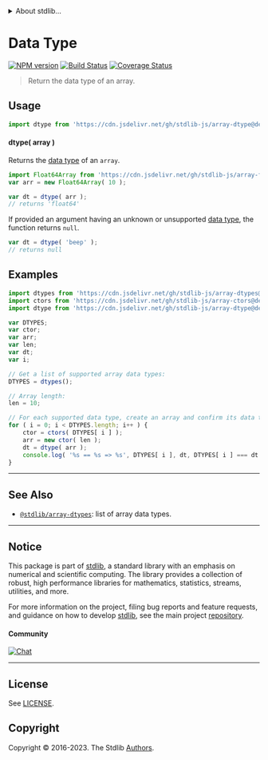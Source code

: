 <!--

@license Apache-2.0

Copyright (c) 2018 The Stdlib Authors.

Licensed under the Apache License, Version 2.0 (the "License");
you may not use this file except in compliance with the License.
You may obtain a copy of the License at

   http://www.apache.org/licenses/LICENSE-2.0

Unless required by applicable law or agreed to in writing, software
distributed under the License is distributed on an "AS IS" BASIS,
WITHOUT WARRANTIES OR CONDITIONS OF ANY KIND, either express or implied.
See the License for the specific language governing permissions and
limitations under the License.

-->


<details>
  <summary>
    About stdlib...
  </summary>
  <p>We believe in a future in which the web is a preferred environment for numerical computation. To help realize this future, we've built stdlib. stdlib is a standard library, with an emphasis on numerical and scientific computation, written in JavaScript (and C) for execution in browsers and in Node.js.</p>
  <p>The library is fully decomposable, being architected in such a way that you can swap out and mix and match APIs and functionality to cater to your exact preferences and use cases.</p>
  <p>When you use stdlib, you can be absolutely certain that you are using the most thorough, rigorous, well-written, studied, documented, tested, measured, and high-quality code out there.</p>
  <p>To join us in bringing numerical computing to the web, get started by checking us out on <a href="https://github.com/stdlib-js/stdlib">GitHub</a>, and please consider <a href="https://opencollective.com/stdlib">financially supporting stdlib</a>. We greatly appreciate your continued support!</p>
</details>

# Data Type

[![NPM version][npm-image]][npm-url] [![Build Status][test-image]][test-url] [![Coverage Status][coverage-image]][coverage-url] <!-- [![dependencies][dependencies-image]][dependencies-url] -->

> Return the data type of an array.

<!-- Section to include introductory text. Make sure to keep an empty line after the intro `section` element and another before the `/section` close. -->

<section class="intro">

</section>

<!-- /.intro -->

<!-- Package usage documentation. -->



<section class="usage">

## Usage

```javascript
import dtype from 'https://cdn.jsdelivr.net/gh/stdlib-js/array-dtype@deno/mod.js';
```

#### dtype( array )

Returns the [data type][@stdlib/array/dtypes] of an `array`.

```javascript
import Float64Array from 'https://cdn.jsdelivr.net/gh/stdlib-js/array-float64@deno/mod.js';
var arr = new Float64Array( 10 );

var dt = dtype( arr );
// returns 'float64'
```

If provided an argument having an unknown or unsupported [data type][@stdlib/array/dtypes], the function returns `null`.

```javascript
var dt = dtype( 'beep' );
// returns null
```

</section>

<!-- /.usage -->

<!-- Package usage notes. Make sure to keep an empty line after the `section` element and another before the `/section` close. -->

<section class="notes">

</section>

<!-- /.notes -->

<!-- Package usage examples. -->

<section class="examples">

## Examples

<!-- eslint-disable stdlib/new-cap-error -->

<!-- eslint no-undef: "error" -->

```javascript
import dtypes from 'https://cdn.jsdelivr.net/gh/stdlib-js/array-dtypes@deno/mod.js';
import ctors from 'https://cdn.jsdelivr.net/gh/stdlib-js/array-ctors@deno/mod.js';
import dtype from 'https://cdn.jsdelivr.net/gh/stdlib-js/array-dtype@deno/mod.js';

var DTYPES;
var ctor;
var arr;
var len;
var dt;
var i;

// Get a list of supported array data types:
DTYPES = dtypes();

// Array length:
len = 10;

// For each supported data type, create an array and confirm its data type...
for ( i = 0; i < DTYPES.length; i++ ) {
    ctor = ctors( DTYPES[ i ] );
    arr = new ctor( len );
    dt = dtype( arr );
    console.log( '%s == %s => %s', DTYPES[ i ], dt, DTYPES[ i ] === dt );
}
```

</section>

<!-- /.examples -->

<!-- Section to include cited references. If references are included, add a horizontal rule *before* the section. Make sure to keep an empty line after the `section` element and another before the `/section` close. -->

<section class="references">

</section>

<!-- /.references -->

<!-- Section for related `stdlib` packages. Do not manually edit this section, as it is automatically populated. -->

<section class="related">

* * *

## See Also

-   <span class="package-name">[`@stdlib/array-dtypes`][@stdlib/array/dtypes]</span><span class="delimiter">: </span><span class="description">list of array data types.</span>

</section>

<!-- /.related -->

<!-- Section for all links. Make sure to keep an empty line after the `section` element and another before the `/section` close. -->


<section class="main-repo" >

* * *

## Notice

This package is part of [stdlib][stdlib], a standard library with an emphasis on numerical and scientific computing. The library provides a collection of robust, high performance libraries for mathematics, statistics, streams, utilities, and more.

For more information on the project, filing bug reports and feature requests, and guidance on how to develop [stdlib][stdlib], see the main project [repository][stdlib].

#### Community

[![Chat][chat-image]][chat-url]

---

## License

See [LICENSE][stdlib-license].


## Copyright

Copyright &copy; 2016-2023. The Stdlib [Authors][stdlib-authors].

</section>

<!-- /.stdlib -->

<!-- Section for all links. Make sure to keep an empty line after the `section` element and another before the `/section` close. -->

<section class="links">

[npm-image]: http://img.shields.io/npm/v/@stdlib/array-dtype.svg
[npm-url]: https://npmjs.org/package/@stdlib/array-dtype

[test-image]: https://github.com/stdlib-js/array-dtype/actions/workflows/test.yml/badge.svg?branch=v0.1.0
[test-url]: https://github.com/stdlib-js/array-dtype/actions/workflows/test.yml?query=branch:v0.1.0

[coverage-image]: https://img.shields.io/codecov/c/github/stdlib-js/array-dtype/main.svg
[coverage-url]: https://codecov.io/github/stdlib-js/array-dtype?branch=main

<!--

[dependencies-image]: https://img.shields.io/david/stdlib-js/array-dtype.svg
[dependencies-url]: https://david-dm.org/stdlib-js/array-dtype/main

-->

[chat-image]: https://img.shields.io/gitter/room/stdlib-js/stdlib.svg
[chat-url]: https://app.gitter.im/#/room/#stdlib-js_stdlib:gitter.im

[stdlib]: https://github.com/stdlib-js/stdlib

[stdlib-authors]: https://github.com/stdlib-js/stdlib/graphs/contributors

[umd]: https://github.com/umdjs/umd
[es-module]: https://developer.mozilla.org/en-US/docs/Web/JavaScript/Guide/Modules

[deno-url]: https://github.com/stdlib-js/array-dtype/tree/deno
[umd-url]: https://github.com/stdlib-js/array-dtype/tree/umd
[esm-url]: https://github.com/stdlib-js/array-dtype/tree/esm
[branches-url]: https://github.com/stdlib-js/array-dtype/blob/main/branches.md

[stdlib-license]: https://raw.githubusercontent.com/stdlib-js/array-dtype/main/LICENSE

<!-- <related-links> -->

[@stdlib/array/dtypes]: https://github.com/stdlib-js/array-dtypes/tree/deno

<!-- </related-links> -->

</section>

<!-- /.links -->
